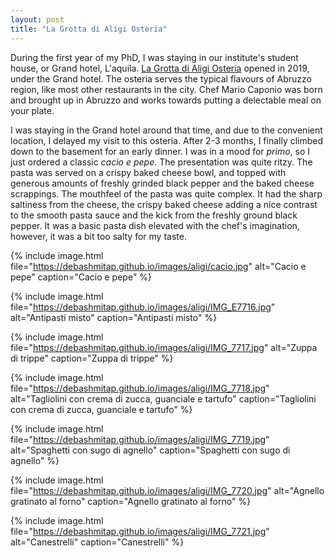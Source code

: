 ```yaml
---
layout: post
title: "La Grotta di Aligi Osteria"
---
```

During the first year of my PhD, I was staying in our institute's student house, or Grand hotel, L'aquila. <a href="https://lagrottadialigi.com">La Grotta di Aligi Osteria</a> opened in 2019, under the Grand hotel. The osteria serves the typical flavours of Abruzzo region, like most other restaurants in the city. Chef Mario Caponio was born and brought up in Abruzzo and works towards putting a delectable meal on your plate. 


I was staying in the Grand hotel around that time, and due to the convenient location, I delayed my visit to this osteria. After 2-3 months, I finally climbed down to the basement for an early dinner. I was in a mood for *primo*, so I just ordered a classic *cacio e pepe*. The presentation was quite ritzy. The pasta was served on a crispy baked cheese bowl, and topped with generous amounts of freshly grinded black pepper and the baked cheese scrappings. The mouthfeel of the pasta was quite complex. It had the sharp saltiness from the cheese, the crispy baked cheese adding a nice contrast to the smooth pasta sauce and the kick from the freshly ground black pepper. It was a basic pasta dish elevated with the chef's imagination, however, it was a bit too salty for my taste.

{% 
include image.html 
file="https://debashmitap.github.io/images/aligi/cacio.jpg" 
alt="Cacio e pepe" 
caption="Cacio e pepe" 
%}




{% 
include image.html 
file="https://debashmitap.github.io/images/aligi/IMG_E7716.jpg" 
alt="Antipasti misto" 
caption="Antipasti misto" 
%}



{% 
include image.html 
file="https://debashmitap.github.io/images/aligi/IMG_7717.jpg" 
alt="Zuppa di trippe" 
caption="Zuppa di trippe" 
%}



{% 
include image.html 
file="https://debashmitap.github.io/images/aligi/IMG_7718.jpg" 
alt="Tagliolini con crema di zucca, guanciale e tartufo" 
caption="Tagliolini con crema di zucca, guanciale e tartufo" 
%}



{% 
include image.html 
file="https://debashmitap.github.io/images/aligi/IMG_7719.jpg" 
alt="Spaghetti con sugo di agnello" 
caption="Spaghetti con sugo di agnello" 
%}

{% 
include image.html 
file="https://debashmitap.github.io/images/aligi/IMG_7720.jpg" 
alt="Agnello gratinato al forno" 
caption="Agnello gratinato al forno" 
%}

{% 
include image.html 
file="https://debashmitap.github.io/images/aligi/IMG_7721.jpg" 
alt="Canestrelli" 
caption="Canestrelli" 
%}
